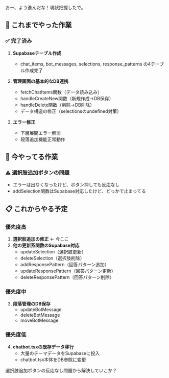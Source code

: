 おー、よう進んだな！現状把握したで。

## 📝 これまでやった作業

### ✅ 完了済み
1. **Supabaseテーブル作成**
   - chat_items, bot_messages, selections, response_patterns の4テーブル作成完了

2. **管理画面の基本的なDB連携**
   - fetchChatItems関数（データ読み込み）
   - handleCreateNew関数（新規作成→DB保存）
   - handleDelete関数（削除→DB削除）
   - データ構造の修正（selectionsのundefined対策）

3. **エラー修正**
   - 下層展開エラー解消
   - 段落追加機能正常動作

## 🔧 今やってる作業

### ⚠️ 選択肢追加ボタンの問題
- エラーは出なくなったけど、ボタン押しても反応なし
- addSelection関数はSupabase対応したけど、どっかで止まってる

## 📋 これからやる予定

### 優先度高
1. **選択肢追加の修正** ← 今ここ
2. **他の更新系関数のSupabase対応**
   - updateSelection（選択肢更新）
   - deleteSelection（選択肢削除）
   - addResponsePattern（回答パターン追加）
   - updateResponsePattern（回答パターン更新）
   - deleteResponsePattern（回答パターン削除）

### 優先度中
3. **段落管理のDB保存**
   - updateBotMessage
   - deleteBotMessage
   - moveBotMessage

### 優先度低
4. **chatbot.tsxの既存データ移行**
   - 大量のテーマデータをSupabaseに投入
   - chatbot.tsx本体をDB参照に変更

選択肢追加ボタンの反応なし問題から解決していこか？